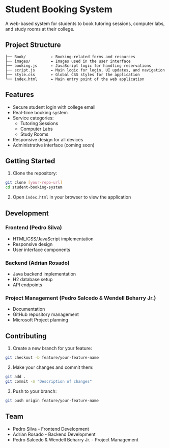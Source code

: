 ﻿# Student Booking System

A web-based system for students to book tutoring sessions, computer labs, and study rooms at their college.

## Project Structure

```
├── Book/           ← Booking-related forms and resources  
├── images/         ← Images used in the user interface  
├── booking.js      ← JavaScript logic for handling reservations  
├── script.js       ← Main logic for login, UI updates, and navigation  
├── style.css       ← Global CSS styles for the application  
└── index.html      ← Main entry point of the web application  
```

## Features

- Secure student login with college email
- Real-time booking system
- Service categories:
  - Tutoring Sessions
  - Computer Labs
  - Study Rooms
- Responsive design for all devices
- Administrative interface (coming soon)

## Getting Started

1. Clone the repository:
```bash
git clone [your-repo-url]
cd student-booking-system
```

2. Open `index.html` in your browser to view the application

## Development

### Frontend (Pedro Silva)
- HTML/CSS/JavaScript implementation
- Responsive design
- User interface components

### Backend (Adrian Rosado)
- Java backend implementation
- H2 database setup
- API endpoints

### Project Management (Pedro Salcedo & Wendell Beharry Jr.)
- Documentation
- GitHub repository management
- Microsoft Project planning

## Contributing

1. Create a new branch for your feature:
```bash
git checkout -b feature/your-feature-name
```

2. Make your changes and commit them:
```bash
git add .
git commit -m "Description of changes"
```

3. Push to your branch:
```bash
git push origin feature/your-feature-name
```

## Team

- Pedro Silva - Frontend Development
- Adrian Rosado - Backend Development
- Pedro Salcedo & Wendell Beharry Jr. - Project Management
